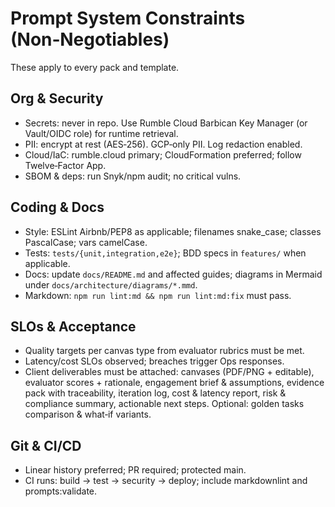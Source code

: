 # Prompt System Constraints (Non‑Negotiables)

These apply to every pack and template.

## Org & Security

- Secrets: never in repo. Use Rumble Cloud Barbican Key Manager (or Vault/OIDC role) for runtime retrieval.
- PII: encrypt at rest (AES‑256). GCP‑only PII. Log redaction enabled.
- Cloud/IaC: rumble.cloud primary; CloudFormation preferred; follow Twelve‑Factor App.
- SBOM & deps: run Snyk/npm audit; no critical vulns.

## Coding & Docs

- Style: ESLint Airbnb/PEP8 as applicable; filenames snake_case; classes PascalCase; vars camelCase.
- Tests: `tests/{unit,integration,e2e}`; BDD specs in `features/` when applicable.
- Docs: update `docs/README.md` and affected guides; diagrams in Mermaid under `docs/architecture/diagrams/*.mmd`.
- Markdown: `npm run lint:md && npm run lint:md:fix` must pass.

## SLOs & Acceptance

- Quality targets per canvas type from evaluator rubrics must be met.
- Latency/cost SLOs observed; breaches trigger Ops responses.
- Client deliverables must be attached: canvases (PDF/PNG + editable), evaluator scores + rationale, engagement brief & assumptions, evidence pack with traceability, iteration log, cost & latency report, risk & compliance summary, actionable next steps. Optional: golden tasks comparison & what‑if variants.

## Git & CI/CD

- Linear history preferred; PR required; protected main.
- CI runs: build → test → security → deploy; include markdownlint and prompts:validate.
